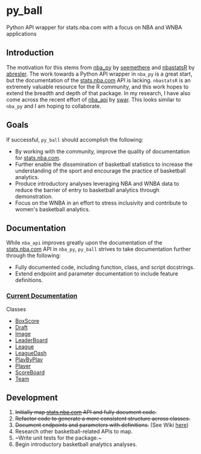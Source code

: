 # py_ball
Python API wrapper for stats.nba.com with a focus on NBA and WNBA applications

## Introduction

The motivation for this stems from [nba_py](https://github.com/seemethere/nba_py) by [seemethere](https://github.com/seemethere) and [nbastatsR](https://github.com/abresler/nbastatR) by [abresler](https://github.com/abresler). The work towards a Python API wrapper in `nba_py` is a great start, but the documentation of the [stats.nba.com](https://stats.nba.com) API is lacking. `nbastatsR` is an extremely valuable resource for the R community, and this work hopes to extend the breadth and depth of that package. In my research, I have also come across the recent effort of [nba_api](https://github.com/swar/nba_api) by [swar](https://github.com/swar). This looks similar to `nba_py` and I am hoping to collaborate.

## Goals

If successful, `py_ball` should accomplish the following:
- By working with the community, improve the quality of documentation for [stats.nba.com](https://stats.nba.com).
- Further enable the dissemination of basketball statistics to increase the understanding of the sport and encourage the practice of basketball analytics.
- Produce introductory analyses leveraging NBA and WNBA data to reduce the barrier of entry to basketball analytics through demonstration.
- Focus on the WNBA in an effort to stress inclusivity and contribute to women's basketball analytics.

## Documentation

While `nba_api` improves greatly upon the documentation of the [stats.nba.com](https://stats.nba.com) API in `nba_py`, `py_ball` strives to take documentation further through the following:
- Fully documented code, including function, class, and script docstrings.
- Extend endpoint and parameter documentation to include feature definitions.

### [Current Documentation](https://github.com/basketballrelativity/py_ball/wiki)

Classes
- [BoxScore](https://github.com/basketballrelativity/py_ball/wiki/BoxScore)
- [Draft](https://github.com/basketballrelativity/py_ball/wiki/Draft)
- [Image](https://github.com/basketballrelativity/py_ball/wiki/Image)
- [LeaderBoard](https://github.com/basketballrelativity/py_ball/wiki/LeaderBoard)
- [League](https://github.com/basketballrelativity/py_ball/wiki/League)
- [LeagueDash](https://github.com/basketballrelativity/py_ball/wiki/LeagueDash)
- [PlayByPlay](https://github.com/basketballrelativity/py_ball/wiki/PlayByPlay)
- [Player](https://github.com/basketballrelativity/py_ball/wiki/Player)
- [ScoreBoard](https://github.com/basketballrelativity/py_ball/wiki/ScoreBoard)
- [Team](https://github.com/basketballrelativity/py_ball/wiki/Team)

## Development

1. ~~Initially map [stats.nba.com](https://stats.nba.com) API and fully document code.~~
2. ~~Refactor code to generate a more consistent structure across classes.~~
3. ~~Document endpoints and parameters with definitions.~~ (See Wiki [here](https://github.com/basketballrelativity/py_ball/wiki))
4. Research other basketball-related APIs to map.
5. ~Write unit tests for the package.~
6. Begin introductory basketball analytics analyses.
